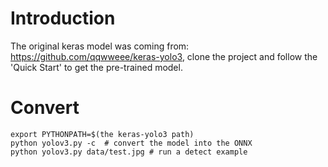 # Introduction 
The original keras model was coming from: <https://github.com/qqwweee/keras-yolo3>, clone the project and follow the 'Quick Start' to get the pre-trained model.

# Convert
```
export PYTHONPATH=$(the keras-yolo3 path) 
python yolov3.py -c  # convert the model into the ONNX
python yolov3.py data/test.jpg # run a detect example
```
